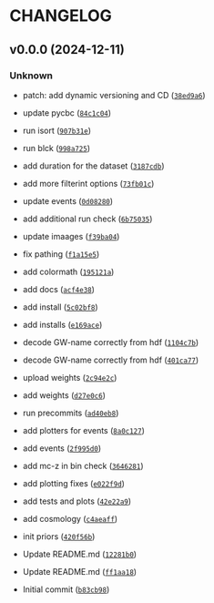 # CHANGELOG


## v0.0.0 (2024-12-11)

### Unknown

* patch: add dynamic versioning and CD ([`38ed9a6`](https://github.com/COMPAS-Surrogate/ogc4_interface/commit/38ed9a6f50d18f00cab35b5f602f3cbddcad909a))

* update pycbc ([`84c1c04`](https://github.com/COMPAS-Surrogate/ogc4_interface/commit/84c1c04a8f37c8e5737bee44e44d0cabeae80bb0))

* run isort ([`907b31e`](https://github.com/COMPAS-Surrogate/ogc4_interface/commit/907b31e68846b8a9e763741385473ea026474179))

* run blck ([`998a725`](https://github.com/COMPAS-Surrogate/ogc4_interface/commit/998a725a9ef6683c34fe29d1d82f2137ea8c6c9d))

* add duration for the dataset ([`3187cdb`](https://github.com/COMPAS-Surrogate/ogc4_interface/commit/3187cdb40585a446c641fcacda6a6322658519ce))

* add more filterint options ([`73fb01c`](https://github.com/COMPAS-Surrogate/ogc4_interface/commit/73fb01c413ad5a8a15511e1c3dce1f6e2470876d))

* update events ([`0d08280`](https://github.com/COMPAS-Surrogate/ogc4_interface/commit/0d08280508c7639623b2fd427342fd56a2b300be))

* add additional run check ([`6b75035`](https://github.com/COMPAS-Surrogate/ogc4_interface/commit/6b750358bb1d1a57746265cc939a0a8b1620b844))

* update imaages ([`f39ba04`](https://github.com/COMPAS-Surrogate/ogc4_interface/commit/f39ba049948222278ceb70af4c3f733cf896ae8d))

* fix pathing ([`f1a15e5`](https://github.com/COMPAS-Surrogate/ogc4_interface/commit/f1a15e5f9ff26249c8154329d16d2e7936db5dea))

* add colormath ([`195121a`](https://github.com/COMPAS-Surrogate/ogc4_interface/commit/195121aa7f249b181d1713abc00ee727dd04dbea))

* add docs ([`acf4e38`](https://github.com/COMPAS-Surrogate/ogc4_interface/commit/acf4e38620efba3c13028bb3785d88bd1315d05b))

* add install ([`5c02bf8`](https://github.com/COMPAS-Surrogate/ogc4_interface/commit/5c02bf8adc6a55000649bd97849513219dc3ab7f))

* add installs ([`e169ace`](https://github.com/COMPAS-Surrogate/ogc4_interface/commit/e169ace70cddc327ff42cd23d44b34c428c69e6e))

* decode GW-name correctly from hdf ([`1104c7b`](https://github.com/COMPAS-Surrogate/ogc4_interface/commit/1104c7bcbfbfb0abcb72b1cc113ee6e9f6d9503c))

* decode GW-name correctly from hdf ([`401ca77`](https://github.com/COMPAS-Surrogate/ogc4_interface/commit/401ca7789c6d96d2688a7019f13abb9e014d7e4c))

* upload weights ([`2c94e2c`](https://github.com/COMPAS-Surrogate/ogc4_interface/commit/2c94e2c82bb025781321927b5543d9534cead752))

* add weights ([`d27e0c6`](https://github.com/COMPAS-Surrogate/ogc4_interface/commit/d27e0c63d4f217d6ccd346b979262058fdbcb2ec))

* run precommits ([`ad40eb8`](https://github.com/COMPAS-Surrogate/ogc4_interface/commit/ad40eb8289965ea6e921fc924bb030d388a5a58a))

* add plotters for events ([`8a0c127`](https://github.com/COMPAS-Surrogate/ogc4_interface/commit/8a0c127c72f5f8053387b9b73db70e82d67b835a))

* add events ([`2f995d0`](https://github.com/COMPAS-Surrogate/ogc4_interface/commit/2f995d0404bd008e780440e6c56c62325ef3d786))

* add mc-z in bin check ([`3646281`](https://github.com/COMPAS-Surrogate/ogc4_interface/commit/3646281b5ef34ecbd0cac5c9d664464472d3a536))

* add plotting fixes ([`e022f9d`](https://github.com/COMPAS-Surrogate/ogc4_interface/commit/e022f9d4fcae72e18723588a023f372bee3890d4))

* add tests and plots ([`42e22a9`](https://github.com/COMPAS-Surrogate/ogc4_interface/commit/42e22a9b4b0728d85f701a1e4a6824ca8fe20064))

* add cosmology ([`c4aeaff`](https://github.com/COMPAS-Surrogate/ogc4_interface/commit/c4aeaff937862f20a2a24d552b1429e0d104f294))

* init priors ([`420f56b`](https://github.com/COMPAS-Surrogate/ogc4_interface/commit/420f56b32fb815a69fa9cada02ef34bd81d780eb))

* Update README.md ([`12281b0`](https://github.com/COMPAS-Surrogate/ogc4_interface/commit/12281b0b901a958371a5c0cb75d45418dfc2e8c5))

* Update README.md ([`ff1aa18`](https://github.com/COMPAS-Surrogate/ogc4_interface/commit/ff1aa189e0800154307c2d94f40e49fa2ac40716))

* Initial commit ([`b83cb98`](https://github.com/COMPAS-Surrogate/ogc4_interface/commit/b83cb98098737fc1ffa17059f9f47df48f2b67a1))
